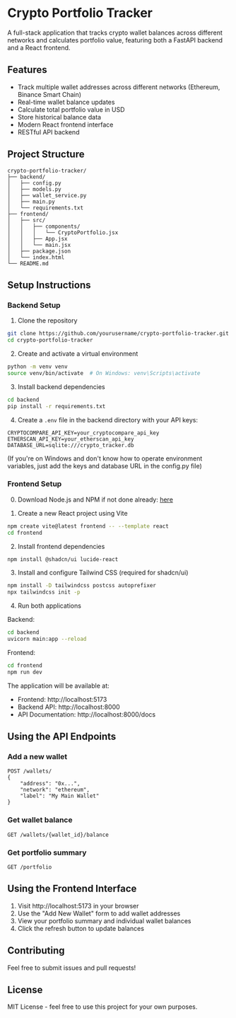 # Crypto Portfolio Tracker

A full-stack application that tracks crypto wallet balances across different networks and calculates portfolio value, featuring both a FastAPI backend and a React frontend.

## Features

- Track multiple wallet addresses across different networks (Ethereum, Binance Smart Chain)
- Real-time wallet balance updates
- Calculate total portfolio value in USD
- Store historical balance data
- Modern React frontend interface
- RESTful API backend

## Project Structure

```
crypto-portfolio-tracker/
├── backend/
│   ├── config.py
│   ├── models.py
│   ├── wallet_service.py
│   ├── main.py
│   └── requirements.txt
├── frontend/
│   ├── src/
│   │   ├── components/
│   │   │   └── CryptoPortfolio.jsx
│   │   ├── App.jsx
│   │   └── main.jsx
│   ├── package.json
│   └── index.html
└── README.md
```

## Setup Instructions

### Backend Setup

1. Clone the repository
```bash
git clone https://github.com/yourusername/crypto-portfolio-tracker.git
cd crypto-portfolio-tracker
```

2. Create and activate a virtual environment
```bash
python -m venv venv
source venv/bin/activate  # On Windows: venv\Scripts\activate
```

3. Install backend dependencies
```bash
cd backend
pip install -r requirements.txt
```

4. Create a `.env` file in the backend directory with your API keys:
```
CRYPTOCOMPARE_API_KEY=your_cryptocompare_api_key
ETHERSCAN_API_KEY=your_etherscan_api_key
DATABASE_URL=sqlite:///crypto_tracker.db
```
(If you're on Windows and don't know how to operate environment variables, just add the keys and database URL in the config.py file)

### Frontend Setup

0. Download Node.js and NPM if not done already: [here](https://docs.npmjs.com/downloading-and-installing-node-js-and-npm)

1. Create a new React project using Vite
```bash
npm create vite@latest frontend -- --template react
cd frontend
```

2. Install frontend dependencies
```bash
npm install @shadcn/ui lucide-react
```

3. Install and configure Tailwind CSS (required for shadcn/ui)
```bash
npm install -D tailwindcss postcss autoprefixer
npx tailwindcss init -p
```

4. Run both applications

Backend:
```bash
cd backend
uvicorn main:app --reload
```

Frontend:
```bash
cd frontend
npm run dev
```

The application will be available at:
- Frontend: http://localhost:5173
- Backend API: http://localhost:8000
- API Documentation: http://localhost:8000/docs

## Using the API Endpoints

### Add a new wallet
```
POST /wallets/
{
    "address": "0x...",
    "network": "ethereum",
    "label": "My Main Wallet"
}
```

### Get wallet balance
```
GET /wallets/{wallet_id}/balance
```

### Get portfolio summary
```
GET /portfolio
```

## Using the Frontend Interface

1. Visit http://localhost:5173 in your browser
2. Use the "Add New Wallet" form to add wallet addresses
3. View your portfolio summary and individual wallet balances
4. Click the refresh button to update balances

## Contributing

Feel free to submit issues and pull requests!

## License

MIT License - feel free to use this project for your own purposes.

